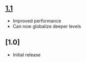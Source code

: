 ## [1.1] ##

  * Improved performance
  * Can now globalize deeper levels

## [1.0] ##

  * Initial release

[Unreleased]: https://github.com/Gethe/FrameStackGlobalizer/compare/master...develop
[1.1]: https://github.com/Gethe/FrameStackGlobalizer/compare/1.0...1.1
